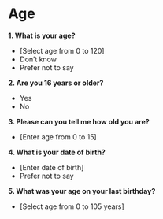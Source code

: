 # Age

**1. What is your age?**

- [Select age from 0 to 120]
- Don’t know
- Prefer not to say

**2. Are you 16 years or older?**

- Yes
- No

**3. Please can you tell me how old you are?**

- [Enter age from 0 to 15]

**4. What is your date of birth?**

- [Enter date of birth]
- Prefer not to say

**5. What was your age on your last birthday?**

- [Select age from 0 to 105 years]
